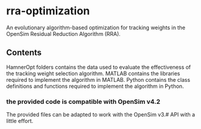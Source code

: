 # rra-optimization
An evolutionary algorithm-based optimization for tracking weights in the OpenSim Residual Reduction Algorithm (RRA).

## Contents
HamnerOpt folders contains the data used to evaluate the effectiveness of the tracking weight selection algorithm.
MATLAB contains the libraries required to implement the algorithm in MATLAB.
Python contains the class definitions and functions required to implement the algorithm in Python.

### the provided code is compatible with OpenSim v4.2
The provided files can be adapted to work with the OpenSim v3.# API with a little effort. 